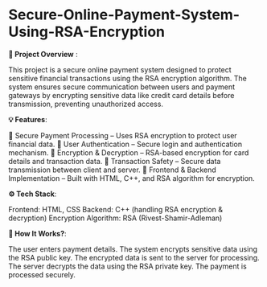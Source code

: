 # Secure-Online-Payment-System-Using-RSA-Encryption

**📌 Project Overview** :

This project is a secure online payment system designed to protect sensitive financial transactions using the RSA encryption algorithm. The system ensures secure communication between users and payment gateways by encrypting sensitive data like credit card details before transmission, preventing unauthorized access.

**💡 Features**:

🔹 Secure Payment Processing – Uses RSA encryption to protect user financial data.
🔹 User Authentication – Secure login and authentication mechanism.
🔹 Encryption & Decryption – RSA-based encryption for card details and transaction data.
🔹 Transaction Safety – Secure data transmission between client and server.
🔹 Frontend & Backend Implementation – Built with HTML, C++, and RSA algorithm for encryption.

**⚙️ Tech Stack**:

Frontend: HTML, CSS
Backend: C++ (handling RSA encryption & decryption)
Encryption Algorithm: RSA (Rivest-Shamir-Adleman)

**🔑 How It Works?**:

The user enters payment details.
The system encrypts sensitive data using the RSA public key.
The encrypted data is sent to the server for processing.
The server decrypts the data using the RSA private key.
The payment is processed securely.


